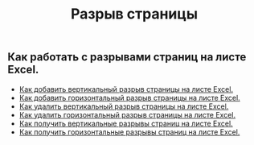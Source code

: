 ﻿---
title: Разрыв страницы
second_title: Aspose.Cells Cloud Documen
type: docs
url: /ru/working-with-pagebreaks/
aliases: [/working-with-pagebreaks/]
keywords: Get, add, delete, and update page break in an Excel worksheet
description: Aspose.Cells Cloud REST API поддерживает получение, добавление, удаление и обновление разрыва страницы на листе Excel. SDK поддерживает различные языки разработки. К ним относятся Android, C#, Go, Java, NodeJS, Perl, PHP, Python, Ruby и Swift.
weight: 100
kwords: Excel, Office Облако, REST API, электронная таблица, PDF, CSV, Json, Markdwon, PageBreaks
---
## Как работать с разрывами страниц на листе Excel.

- [Как добавить вертикальный разрыв страницы на листе Excel.](/cells/ru/page-breaks/add-vertical-page-break/)
- [Как добавить горизонтальный разрыв страницы на листе Excel.](/cells/ru/page-breaks/add-horizontal-page-break/)
- [Как удалить вертикальный разрыв страницы на листе Excel.](/cells/ru/page-breaks/delete-vertical-page-break/)
- [Как удалить горизонтальный разрыв страницы на листе Excel.](/cells/ru/page-breaks/delete-vertical-page-break/)
- [Как получить вертикальные разрывы страниц на листе Excel.](/cells/ru/page-breaks/get-vertical-page-breaks/)
- [Как получить горизонтальные разрывы страниц на листе Excel.](/cells/ru/page-breaks/get-vertical-page-breaks/)
